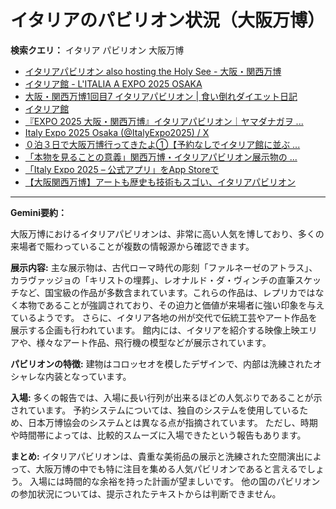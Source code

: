 # イタリアのパビリオン状況（大阪万博）

**検索クエリ：** イタリア パビリオン 大阪万博

- [イタリアパビリオン also hosting the Holy See - 大阪・関西万博](https://www.expo2025.or.jp/official-participant/italy/)
- [イタリア館 - L'ITALIA A EXPO 2025 OSAKA](https://www.italyexpo2025osaka.it/ja/itariaguan)
- [大阪・関西万博1回目7 イタリアパビリオン | 食い倒れダイエット日記](https://ameblo.jp/bomuu/entry-12893893180.html)
- [イタリア館](https://www.italyexpo2025osaka.it/ja)
- [『EXPO 2025 大阪・関西万博』イタリアパビリオン｜ヤマダナガヲ ...](https://note.com/yamada_tourist/n/n8e18f9e7de68)
- [Italy Expo 2025 Osaka (@ItalyExpo2025) / X](https://x.com/italyexpo2025?lang=ja)
- [０泊３日で大阪万博行ってきたよ①【予約なしでイタリア館に並ぶ ...](https://note.com/blackcat0106_/n/n263232d29fdd)
- [「本物を見ることの意義」関西万博・イタリアパビリオン展示物の ...](https://news.yahoo.co.jp/articles/1f095a575d9b62fd1c0049dfde65292399461d75)
- [「Italy Expo 2025 – 公式アプリ」をApp Storeで](https://apps.apple.com/jp/app/italy-expo-2025-%E5%85%AC%E5%BC%8F%E3%82%A2%E3%83%97%E3%83%AA/id6744029374)
- [【大阪関西万博】アートも歴史も技術もスゴい、イタリアパビリオン](https://news.yahoo.co.jp/articles/dbd6f74f0958dbd66ff2f5ab1e197fdaafedfd7a)


---

**Gemini要約：**

大阪万博におけるイタリアパビリオンは、非常に高い人気を博しており、多くの来場者で賑わっていることが複数の情報源から確認できます。

**展示内容:**  主な展示物は、古代ローマ時代の彫刻「ファルネーゼのアトラス」、カラヴァッジョの「キリストの埋葬」、レオナルド・ダ・ヴィンチの直筆スケッチなど、国宝級の作品が多数含まれています。これらの作品は、レプリカではなく本物であることが強調されており、その迫力と価値が来場者に強い印象を与えているようです。  さらに、イタリア各地の州が交代で伝統工芸やアート作品を展示する企画も行われています。  館内には、イタリアを紹介する映像上映エリアや、様々なアート作品、飛行機の模型などが展示されています。

**パビリオンの特徴:**  建物はコロッセオを模したデザインで、内部は洗練されたオシャレな内装となっています。  

**入場:**  多くの報告では、入場に長い行列が出来るほどの人気ぶりであることが示されています。  予約システムについては、独自のシステムを使用しているため、日本万博協会のシステムとは異なる点が指摘されています。  ただし、時期や時間帯によっては、比較的スムーズに入場できたという報告もあります。

**まとめ:** イタリアパビリオンは、貴重な美術品の展示と洗練された空間演出によって、大阪万博の中でも特に注目を集める人気パビリオンであると言えるでしょう。  入場には時間的な余裕を持った計画が望ましいです。  他の国のパビリオンの参加状況については、提示されたテキストからは判断できません。

